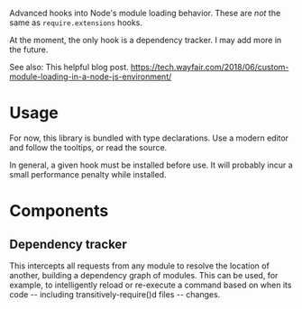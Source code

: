 Advanced hooks into Node's module loading behavior.  These are *not* the same as `require.extensions` hooks.

At the moment, the only hook is a dependency tracker.  I may add more in the future.

See also: This helpful blog post. https://tech.wayfair.com/2018/06/custom-module-loading-in-a-node-js-environment/

# Usage

For now, this library is bundled with type declarations.  Use a modern editor and follow the tooltips, or read the source.

In general, a given hook must be installed before use.  It will probably incur a small performance penalty while
installed.

# Components

## Dependency tracker

This intercepts all requests from any module to resolve the location of another, building a dependency
graph of modules.  This can be used, for example, to intelligently reload or re-execute a command
based on when its code -- including transitively-require()d files -- changes.
